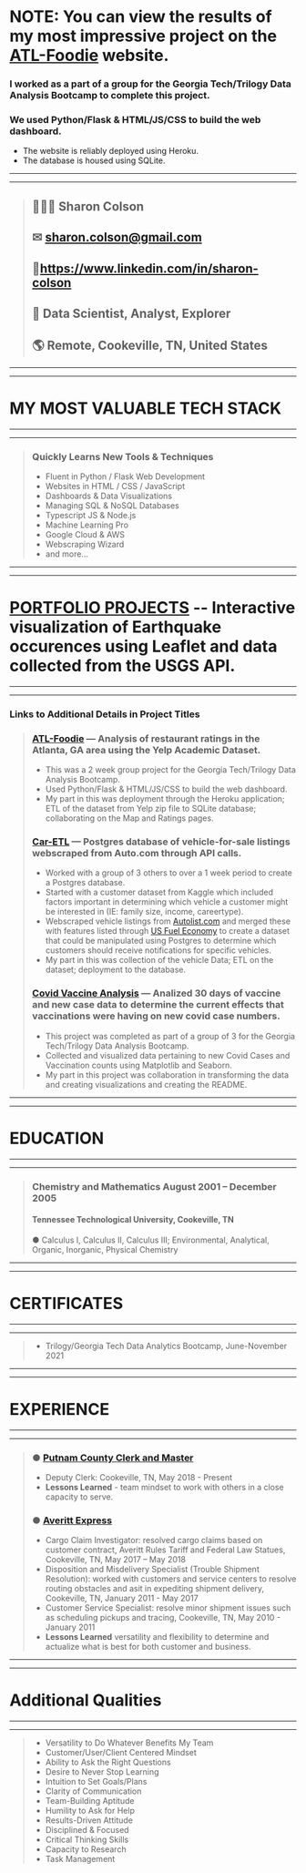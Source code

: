# NOTE: You can view the results of my most impressive project on the [ATL-Foodie](https://atl-foodie-page.herokuapp.com) website.
### I worked as a part of a group for the Georgia Tech/Trilogy Data Analysis Bootcamp to complete this project. 
### We used Python/Flask & HTML/JS/CSS to build the web dashboard.
* The website is reliably deployed using Heroku.
* The database is housed using SQLite.
*****
*****

> ## 👩🏻‍🔬 Sharon Colson
> ## ✉ sharon.colson@gmail.com
> ## 🔗https://www.linkedin.com/in/sharon-colson
> ## 🤖 Data Scientist, Analyst, Explorer
> ## 🌎 Remote, Cookeville, TN, United States


*****
*****
# MY MOST VALUABLE TECH STACK
*****
*****

> ### Quickly Learns New Tools & Techniques
> * Fluent in Python / Flask Web Development
> * Websites in HTML / CSS / JavaScript
> * Dashboards & Data Visualizations
> * Managing SQL & NoSQL Databases
> * Typescript JS & Node.js
> * Machine Learning Pro
> * Google Cloud & AWS
> * Webscraping Wizard
> * and more...
 
 
*****
*****
# [PORTFOLIO PROJECTS](https://github.com/SColson82/Earthquake_Visualization) -- Interactive visualization of Earthquake occurences using Leaflet and data collected from the USGS API. 
*****
*****

### Links to Additional Details in Project Titles

> ### [ATL-Foodie](https://atl-foodie-page.herokuapp.com) — Analysis of restaurant ratings in the Atlanta, GA area using the Yelp Academic Dataset. 
> * This was a 2 week group project for the Georgia Tech/Trilogy Data Analysis Bootcamp.
> * Used Python/Flask & HTML/JS/CSS to build the web dashboard. 
> * My part in this was deployment through the Heroku application; ETL of the dataset from Yelp zip file to SQLite database; collaborating on the Map and Ratings pages. 
> 
> ### [Car-ETL](https://github.com/SColson82/Car-ETL) — Postgres database of vehicle-for-sale listings webscraped from Auto.com through API calls. 
> * Worked with a group of 3 others to over a 1 week period to create a Postgres database. 
> * Started with a customer dataset from Kaggle which included factors important in determining which vehicle a customer might be interested in (IE: family size, income, careertype).
> * Webscraped vehicle listings from [Autolist.com](https://www.autolist.com) and merged these with features listed through [US Fuel Economy](https://www.fueleconomy.gov/feg/download.shtml) to create a dataset that could be manipulated using Postgres to determine which customers should receive notifications for specific vehicles.
> * My part in this was collection of the vehicle Data; ETL on the dataset; deployment to the database. 
> 
> ### [Covid Vaccine Analysis](https://github.com/SColson82/Covid-Data-Analysis-Project) — Analized 30 days of vaccine and new case data to determine the current effects that vaccinations were having on new covid case numbers. 
> 
> * This project was completed as part of a group of 3 for the Georgia Tech/Trilogy Data Analysis Bootcamp.
> * Collected and visualized data pertaining to new Covid Cases and Vaccination counts using Matplotlib and Seaborn. 
> * My part in this project was collaboration in transforming the data and creating visualizations and creating the README. 


*****
*****
# EDUCATION
*****
*****

> ### Chemistry and Mathematics August 2001 – December 2005
> #### Tennessee Technological University, Cookeville, TN 
> ●	Calculus I, Calculus II, Calculus III; Environmental, Analytical, Organic, Inorganic, Physical Chemistry
> 

*****
*****
# CERTIFICATES
*****
*****

> * Trilogy/Georgia Tech Data Analytics Bootcamp, June-November 2021

*****
*****
# EXPERIENCE
*****
*****


> ### ● [Putnam County Clerk and Master](https://putnamcountytn.gov/clerk-and-master)
> * Deputy Clerk: Cookeville, TN, May 2018 - Present
> * **Lessons Learned** - team mindset to work with others in a close capacity to serve. 
> 
> ### ● [Averitt Express](https://www.averittexpress.com/)
> * Cargo Claim Investigator: resolved cargo claims based on customer contract, Averitt Rules Tariff and Federal Law Statues, Cookeville, TN, May 2017 – May 2018
> * Disposition and Misdelivery Specialist (Trouble Shipment Resolution): worked with customers and service centers to resolve routing obstacles and asit in expediting shipment delivery, Cookeville, TN, January 2011 - May 2017
> * Customer Service Specialist: resolve minor shipment issues such as scheduling pickups and tracing, Cookeville, TN, May 2010 - January 2011
> * **Lessons Learned** versatility and flexibility to determine and actualize what is best for both customer and business. 

*****
*****
# Additional Qualities
*****
*****

> * Versatility to Do Whatever Benefits My Team
> * Customer/User/Client Centered Mindset
> * Ability to Ask the Right Questions
> * Desire to Never Stop Learning
> * Intuition to Set Goals/Plans
> * Clarity of Communication
> * Team-Building Aptitude
> * Humility to Ask for Help
> * Results-Driven Attitude
> * Disciplined & Focused
> * Critical Thinking Skills
> * Capacity to Research
> * Task Management

